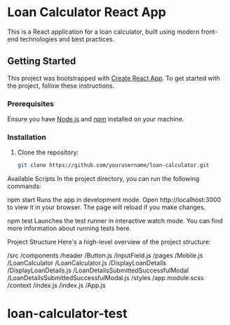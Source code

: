 # Loan Calculator React App

This is a React application for a loan calculator, built using modern front-end technologies and best practices.

## Getting Started

This project was bootstrapped with [Create React App](https://github.com/facebook/create-react-app). To get started with the project, follow these instructions.

### Prerequisites

Ensure you have [Node.js](https://nodejs.org/) and [npm](https://www.npmjs.com/) installed on your machine.

### Installation

1. Clone the repository:
   ```bash
   git clone https://github.com/yourusername/loan-calculator.git
   ```

Available Scripts
In the project directory, you can run the following commands:

npm start
Runs the app in development mode.
Open http://localhost:3000 to view it in your browser. The page will reload if you make changes.

npm test
Launches the test runner in interactive watch mode.
You can find more information about running tests here.

Project Structure
Here's a high-level overview of the project structure:

/src
/components
/header
/Button.js
/InputField.js
/pages
/Mobile.js
/LoanCalculator
/LoanCalculator.js
/DisplayLoanDetails
/DisplayLoanDetails.js
/LoanDetailsSubmittedSuccessfulModal
/LoanDetailsSubmittedSuccessfulModal.js
/styles
/app.module.scss
/context
/index.js
/index.js
/App.js
# loan-calculator-test
